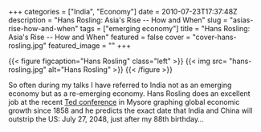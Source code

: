 +++
categories = ["India", "Economy"]
date = 2010-07-23T17:37:48Z
description = "Hans Rosling: Asia's Rise -- How and When"
slug = "asias-rise-how-and-when"
tags = ["emerging economy"]
title = "Hans Rosling: Asia's Rise -- How and When"
featured = false
cover = "cover-hans-rosling.jpg"
featured_image = ""
+++

{{< figure figcaption="Hans Rosling" class="left" >}}
	{{< img src= "hans-rosling.jpg" alt="Hans Rosling" >}}
{{< /figure >}}

So often during my talks I have referred to India not as an emerging economy but as a re-emerging economy. Hans Rosling does an excellent job at the recent [Ted conference](http://www.ted.com/talks/hans_rosling_asia_s_rise_how_and_when.html) in Mysore graphing global economic growth since 1858 and he predicts the exact date that India and China will outstrip the US: July 27, 2048, just after my 88th birthday…
